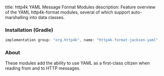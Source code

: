 title: http4k YAML Message Format Modules
description: Feature overview of the YAML http4k-format modules, several of which support auto-marshalling into data classes.

### Installation (Gradle)

```groovy
implementation group: "org.http4k", name: "http4k-format-jackson-yaml", version: "4.17.0.0"
```

### About
These modules add the ability to use YAML as a first-class citizen when reading from and to HTTP messages. 

[http4k]: https://http4k.org
